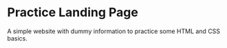 # Practice Landing Page

A simple website with dummy information to practice some HTML and CSS basics.